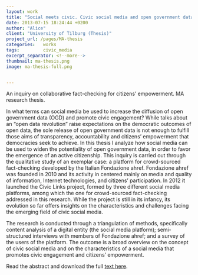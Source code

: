 ```yaml
---
layout: work
title: "Social meets civic. Civic social media and open government data"
date: 2013-07-15 18:24:44 +0200
author: "Alice"
client: "University of Tilburg (Thesis)"
project_url: /pages/MA-thesis
categories:   works
tags:         civic_media
excerpt_separator: <!--more-->
thumbnail: ma-thesis.png
image: ma-thesis-full.png


---
```

An inquiry on collaborative fact-checking for citizens’ empowerment. MA research thesis.

<!--more-->
In what terms can social media be used to increase the diffusion of open government data (OGD) and promote civic engagement?
While talks about an “open data revolution” raise expectations on the democratic outcomes of open data, the sole release of open government data is not enough to fulfill those aims of transparency, accountability and citizens’ empowerment that democracies seek to achieve. In this thesis I analyze how social media can be used to widen the potentiality of open government data, in order to favor the emergence of an active citizenship.
This inquiry is carried out through the qualitative study of an exemplar case: a platform for crowd-sourced fact-checking developed by the Italian Fondazione ahref. Fondazione ahref was founded in 2010 and its activity in centered mainly on media and quality of information, Internet technologies, and citizens’ participation. In 2012 it launched the Civic Links project, formed by three different social media platforms, among which the one for crowd-sourced fact-checking addressed in this research. While the project is still in its infancy, its evolution so far offers insights on the characteristics and challenges facing the emerging field of civic social media.

The research is conducted through a triangulation of methods, specifically content analysis of a digital entity (the social media platform); semi-structured interviews with members of Fondazione ahref; and a survey of the users of the platform. The outcome is a broad overview on the concept of civic social media and on the characteristics of a social media that promotes civic engagement and citizens’ empowerment.

Read the abstract and download the full [text here](/pages/MA-thesis).
